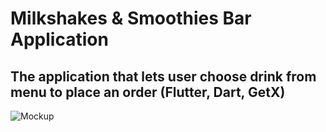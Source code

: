 # Milkshakes & Smoothies Bar Application
## The application that lets user choose drink from menu to place an order (Flutter, Dart, GetX)
![Mockup](https://github.com/mcntcw/milkshakes_and_smoothies_bar_app/assets/143199755/b79a2e57-e9e3-4d09-add9-403c1548b5a2)
